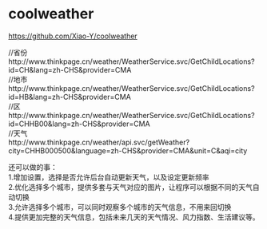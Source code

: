 # coolweather
https://github.com/Xiao-Y/coolweather

<p>
//省份<br>
http://www.thinkpage.cn/weather/WeatherService.svc/GetChildLocations?id=CH&lang=zh-CHS&provider=CMA
<br>
//地市<br>
http://www.thinkpage.cn/weather/WeatherService.svc/GetChildLocations?id=HB&lang=zh-CHS&provider=CMA
<br>
//区<br>
http://www.thinkpage.cn/weather/WeatherService.svc/GetChildLocations?id=CHHB00&lang=zh-CHS&provider=CMA
<br>
//天气<br>
http://www.thinkpage.cn/weather/api.svc/getWeather?city=CHHB000500&language=zh-CHS&provider=CMA&unit=C&aqi=city
<p><p>
还可以做的事：<br>
1.增加设置，选择是否允许后台自动更新天气，以及设定更新频率<br>
2.优化选择多个城市，提供多套与天气对应的图片，让程序可以根据不同的天气自动切换<br>
3.允许选择多个城市，可以同时观察多个城市的天气信息，不用来回切换<br>
4.提供更加完整的天气信息，包括未来几天的天气情况、风力指数、生活建议等。<br>
